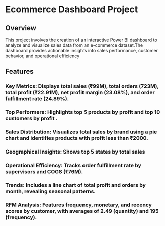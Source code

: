 # Ecommerce Dashboard Project

## Overview
This project involves the creation of an interactive Power BI dashboard to analyze and visualize sales data from an e-commerce dataset.The dashboard provides actionable insights into sales performance, customer behavior, and operational efficiency

## Features
### Key Metrics: Displays total sales (₹99M), total orders (723M), total profit (₹22.91M), net profit margin (23.08%), and order fulfillment rate (24.89%).
### Top Performers: Highlights top 5 products by profit  and top 10 customers by profit .
### Sales Distribution: Visualizes total sales by brand using a pie chart and identifies products with profit less than ₹2000.
### Geographical Insights: Shows top 5 states by total sales
### Operational Efficiency: Tracks order fulfillment rate by supervisors and COGS (₹76M).
### Trends: Includes a line chart of total profit and orders by month, revealing seasonal patterns.
### RFM Analysis: Features frequency, monetary, and recency scores by customer, with averages of 2.49 (quantity) and 195 (frequency).
